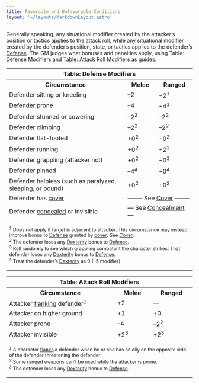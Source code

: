```yaml
---
title: Favorable and Unfavorable Conditions
layout: '~/layouts/MarkdownLayout.astro'
---
```

Generally speaking, any situational modifier created by the attacker’s
position or tactics applies to the attack roll, while any situational modifier
created by the defender’s position, state, or tactics applies to the
defender’s [Defense](/modern.d20.srd/combat/defense). The GM judges what
bonuses and penalties apply, using Table: Defense Modifiers and Table: Attack
Roll Modifiers as guides.


<table><tr><th colspan="3"> Table: Defense Modifiers</th></tr> <tr><th> Circumstance</th> <th>Melee</th> <th>Ranged </th></tr> <tr><td> Defender sitting or kneeling</td><td> –2</td><td> +2<sup>1</sup> </td></tr> <tr class="shaded"><td>Defender prone</td><td> –4</td><td> +4<sup>1</sup> </td></tr> <tr><td>Defender stunned or cowering</td><td> –2<sup>2</sup></td><td> –2<sup>2</sup> </td></tr> <tr class="shaded"><td>Defender climbing</td><td> –2<sup>2</sup></td><td> –2<sup>2</sup> </td></tr> <tr><td>Defender flat-footed</td><td> +0<sup>2</sup></td><td> +0<sup>2</sup> </td></tr> <tr class="shaded"><td>Defender running</td><td> +0<sup>2</sup></td><td> +2<sup>2</sup> </td></tr> <tr><td>Defender grappling (attacker not)</td><td> +0<sup>2</sup></td><td> +0<sup>3</sup> </td></tr> <tr class="shaded"><td>Defender pinned</td><td> –4<sup>4</sup></td><td> +0<sup>4</sup> </td></tr> <tr><td>Defender helpless (such as paralyzed, sleeping, or bound)</td><td> +0<sup>2</sup></td><td> +0<sup>2</sup> </td></tr> <tr class="shaded"><td>Defender has <a href="/modern.d20.srd/combat/cover">cover</a></td> <td colspan="2"> —–— See <a href="/modern.d20.srd/combat/cover">Cover</a> —–— </td> </tr> <tr><td>Defender <a href="/modern.d20.srd/combat/concealment">concealed</a> or invisible</td> <td colspan="2"> — See <a href="/modern.d20.srd/combat/concealment">Concealment</a> — </td> </tr> <tr><td colspan="3"> <p style="text-align: left; font-size: .8em"><sup>1</sup> Does not apply if target is adjacent to attacker. This circumstance may instead improve bonus to <a href="/modern.d20.srd/combat/defense">Defense</a> granted by <a href="/modern.d20.srd/combat/cover">cover</a>. See <a href="/modern.d20.srd/combat/cover">Cover</a>.<br/> <sup>2</sup> The defender loses any <a href="/modern.d20.srd/basics/ability.scores">Dexterity</a> bonus to <a href="/modern.d20.srd/combat/defense">Defense</a>.<br/> <sup>3</sup> Roll randomly to see which grappling combatant the character strikes. That defender loses any <a href="/modern.d20.srd/basics/ability.scores">Dexterity</a> bonus to <a href="/modern.d20.srd/combat/defense">Defense</a>.<br/> <sup>4</sup> Treat the defender’s <a href="/modern.d20.srd/basics/ability.scores">Dexterity</a> as 0 (–5 modifier).</p> </td></tr></table>

 
<table><tr><th colspan="3"> Table: Attack Roll Modifiers</th></tr> <tr><th> Circumstance</th><th> Melee</th><th> Ranged </th></tr> <tr><td> Attacker <a href="/modern.d20.srd/combat/movement.and.position">flanking</a> defender<sup>1</sup></td> <td> +2</td><td> — </td></tr> <tr class="shaded"><td> Attacker on higher ground</td><td> +1</td><td> +0 </td></tr> <tr><td>Attacker prone</td> <td> –4</td><td> –2<sup>2</sup> </td></tr> <tr class="shaded"><td>Attacker invisible</td><td> +2<sup>3</sup></td><td> +2<sup>3</sup> </td></tr> <tr><td colspan="3"> <p style="text-align: left; font-size: .8em"><sup>1</sup> A character <a href="/modern.d20.srd/combat/movement.and.position">flanks</a> a defender when he or she has an ally on the opposite side of the defender threatening the defender.<br/> <sup>2</sup> Some ranged weapons can’t be used while the attacker is prone.<br/> <sup>3</sup> The defender loses any <a href="/modern.d20.srd/basics/ability.scores">Dexterity</a> bonus to <a href="/modern.d20.srd/combat/defense">Defense</a>.</p> </td></tr></table>



